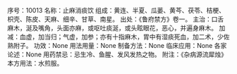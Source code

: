 序号：10013
名称：止麻消痰饮
组成：黄连、半夏、瓜蒌、黄芩、茯苓、桔梗、枳壳、陈皮、天麻、细辛、甘草、南星。
出处：《鲁府禁方》卷一。
主治：口舌麻木，涎及嘴角，头面亦麻，或呕吐痰涎，或头眩眼花，恶心，并遍身麻木。
加减：血虚，加当归；气虚，加参；亦有十指麻木，胃中有湿痰死血，加二术，少佐熟附子。
功效：None
用法用量：None
制备方法：None
临床应用：None
各家论述：None
用药禁忌：忌生冷、鱼腥、发风发热之物。
附注：《杂病源流犀烛》本方用法：水煎服。

